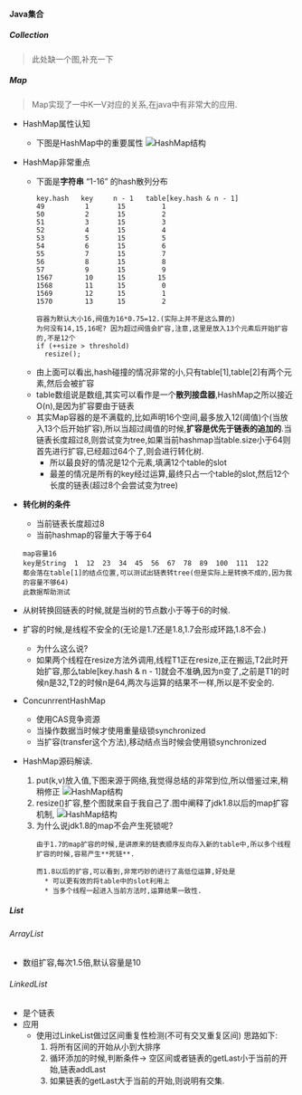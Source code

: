 #### Java集合
##### Collection
> 此处缺一个图,补充一下


##### Map
> Map实现了一中K—V对应的关系,在java中有非常大的应用.
* HashMap属性认知
  * 下图是HashMap中的重要属性
  ![HashMap结构](../../../Images/programming/java/base/HashMap结构.png)
* HashMap非常重点
  * 下面是**字符串** “1-16” 的hash散列分布
    ```
    key.hash   key     n - 1   table[key.hash & n - 1]
    49          1       15         1
    50          2       15         2
    51          3       15         3
    52          4       15         4
    53          5       15         5
    54          6       15         6
    55          7       15         7
    56          8       15         8
    57          9       15         9
    1567        10      15        15
    1568        11      15         0
    1569        12      15         1
    1570        13      15         2

    容器为默认大小16,阀值为16*0.75=12.(实际上并不是这么算的)
    为何没有14,15,16呢? 因为超过阀值会扩容,注意,这里是放入13个元素后开始扩容的,不是12个
    if (++size > threshold)
      resize();
    ```
  * 由上面可以看出,hash碰撞的情况非常的小,只有table[1],table[2]有两个元素,然后会被扩容
  * table数组说是数组,其实可以看作是一个**散列接盘器**,HashMap之所以接近O(n),是因为扩容要由于链表
  * 其实Map容器的是不满载的,比如声明16个空间,最多放入12(阈值)个(当放入13个后开始扩容),所以当超过阈值的时候,**扩容是优先于链表的追加的**.当链表长度超过8,则尝试变为tree,如果当前hashmap当table.size小于64则首先进行扩容,已经超过64个了,则会进行转化树.
    * 所以最良好的情况是12个元素,填满12个table的slot
    * 最差的情况是所有的key经过运算,最终只占一个table的slot,然后12个长度的链表(超过8个会尝试变为tree)
*  **转化树的条件**
    * 当前链表长度超过8
    * 当前hashmap的容量大于等于64
    ``` 
    map容量16
    key是String  1  12  23  34  45  56  67  78  89  100  111  122 
    都会落在table[1]的结点位置,可以测试出链表转tree(但是实际上是转换不成的,因为我的容量不够64)
    此数据帮助测试
    ```
* 从树转换回链表的时候,就是当树的节点数小于等于6的时候.
* 扩容的时候,是线程不安全的(无论是1.7还是1.8,1.7会形成环路,1.8不会.)
  * 为什么这么说? 
  * 如果两个线程在resize方法外调用,线程T1正在resize,正在搬运,T2此时开始扩容,那么table[key.hash & n - 1]就会不准确,因为n变了,之前是T1的时候n是32,T2的时候n是64,两次与运算的结果不一样,所以是不安全的.

* ConcunrrentHashMap
  * 使用CAS竞争资源
  * 当操作数据当时候才使用重量级锁synchronized
  * 当扩容(transfer这个方法),移动结点当时候会使用锁synchronized

* HashMap源码解读.
  1. put(k,v)放入值,下图来源于网络,我觉得总结的非常到位,所以借鉴过来,稍稍修正
    ![HashMap结构](../../../Images/programming/java/base/java-hashmap-put-修改版.png)
  2. resize()扩容,整个图就来自于我自己了.图中阐释了jdk1.8以后的map扩容机制,
    ![HashMap结构](../../../Images/programming/java/base/java-hashmap-resize扩容步骤图.png)
  3. 为什么说jdk1.8的map不会产生死锁呢?
      ```
      由于1.7的map扩容的时候,是讲原来的链表顺序反向存入新的table中,所以多个线程扩容的时候,容易产生**死链**.

      而1.8以后的扩容,可以看到,非常巧妙的进行了高低位运算,好处是
        * 可以更有效的将table中的slot利用上
        * 当多个线程一起进入当前方法时,运算结果一致性.
      ```


##### List
###### ArrayList
* 数组扩容,每次1.5倍,默认容量是10

###### LinkedList
* 是个链表
* 应用
  * 使用过LinkeList做过区间重复性检测(不可有交叉重复区间) 思路如下:
    1. 将所有区间的开始从小到大排序
    2. 循环添加的时候,判断条件-> 空区间或者链表的getLast小于当前的开始,链表addLast
    3. 如果链表的getLast大于当前的开始,则说明有交集.

